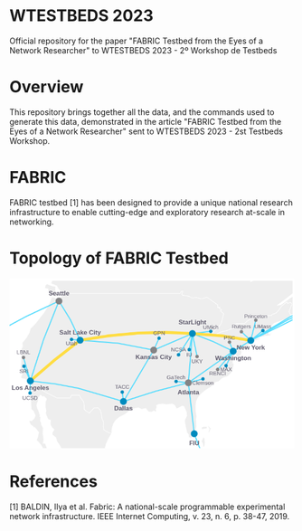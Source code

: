 # WTESTBEDS 2023

Official repository for the paper "FABRIC Testbed from the Eyes of a Network Researcher" to WTESTBEDS 2023 - 2º Workshop de Testbeds

# Overview

This repository brings together all the data, and the commands used to generate this data, demonstrated in the article "FABRIC Testbed from the Eyes of a Network Researcher" sent to WTESTBEDS 2023 - 2st Testbeds Workshop.

# FABRIC

FABRIC testbed [1] has been designed to provide a unique national research infrastructure to enable cutting-edge and exploratory research at-scale in networking.

# Topology of FABRIC Testbed

![topology](assets/topology.png)

# References

[1] BALDIN, Ilya et al. Fabric: A national-scale programmable experimental network infrastructure. IEEE Internet Computing, v. 23, n. 6, p. 38-47, 2019.
